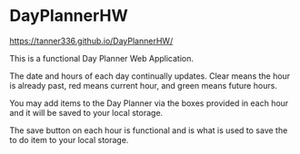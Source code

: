 # DayPlannerHW

https://tanner336.github.io/DayPlannerHW/

This is a functional Day Planner Web Application.

The date and hours of each day continually updates.
Clear means the hour is already past, red means current hour, and green means future hours.

You may add items to the Day Planner via the boxes provided in each hour and it will be saved to your local storage.

The save button on each hour is functional and is what is used to save the to do item to your local storage.
